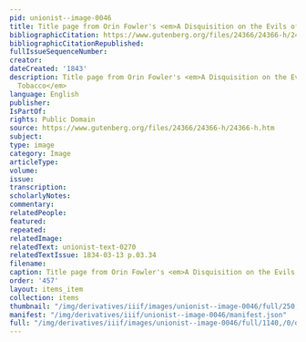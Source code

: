```yaml
---
pid: unionist--image-0046
title: Title page from Orin Fowler's <em>A Disquisition on the Evils of Using Tobacco</em>
bibliographicCitation: https://www.gutenberg.org/files/24366/24366-h/24366-h.htm
bibliographicCitationRepublished: 
fullIssueSequenceNumber: 
creator: 
dateCreated: '1843'
description: Title page from Orin Fowler's <em>A Disquisition on the Evils of Using
  Tobacco</em>
language: English
publisher: 
IsPartOf: 
rights: Public Domain
source: https://www.gutenberg.org/files/24366/24366-h/24366-h.htm
subject: 
type: image
category: Image
articleType: 
volume: 
issue: 
transcription: 
scholarlyNotes: 
commentary: 
relatedPeople: 
featured: 
repeated: 
relatedImage: 
relatedText: unionist-text-0270
relatedTextIssue: 1834-03-13 p.03.34
filename: 
caption: Title page from Orin Fowler's <em>A Disquisition on the Evils of Using Tobacco</em>
order: '457'
layout: items_item
collection: items
thumbnail: "/img/derivatives/iiif/images/unionist--image-0046/full/250,/0/default.jpg"
manifest: "/img/derivatives/iiif/unionist--image-0046/manifest.json"
full: "/img/derivatives/iiif/images/unionist--image-0046/full/1140,/0/default.jpg"
---
```

